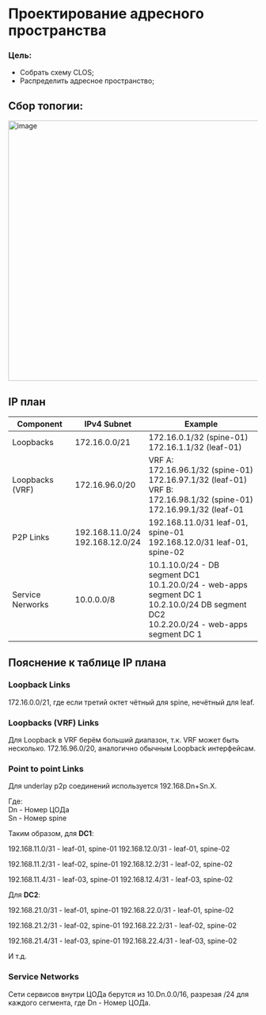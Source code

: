 # Проектирование адресного пространства

### Цель:
- Собрать схему CLOS;
- Распределить адресное пространство;


## Сбор топогии:
<img width="526" alt="image" src="https://github.com/user-attachments/assets/82b329a0-4bc5-43fe-be58-5e635c334b7f" />



## IP план




| Component       | IPv4 Subnet           | Example                 |
|---------------------|-------------------------|-----------------------------|
| Loopbacks  | 172.16.0.0/21     | 172.16.0.1/32 (spine-01) <br>172.16.1.1/32 (leaf-01)|
| Loopbacks (VRF)  | 172.16.96.0/20   | VRF A:<br>172.16.96.1/32 (spine-01) <br> 172.16.97.1/32 (leaf-01)<br>VRF B:<br> 172.16.98.1/32 (spine-01)<br>172.16.99.1/32 (leaf-01|
| P2P Links          | 192.168.11.0/24<br>192.168.12.0/24   | 192.168.11.0/31 leaf-01, spine-01<br>192.168.12.0/31 leaf-01, spine-02 |
|Service Nerworks | 10.0.0.0/8 | 10.1.10.0/24 - DB segment DC1 <br>10.1.20.0/24 - web-apps segment DC 1<br>10.2.10.0/24 DB segment DC2<br>10.2.20.0/24 - web-apps segment DC 1

## Пояснение к таблице IP плана


### Loopback Links  

172.16.0.0/21, где если третий октет чётный для spine, нечётный для leaf.

### Loopbacks (VRF) Links 

Для Loopback в VRF берём больший диапазон, т.к. VRF может быть несколько. 
172.16.96.0/20, аналогично обычным Loopback интерфейсам.


### Point to point Links

Для underlay p2p соединений используется 192.168.Dn+Sn.X. 

Где:  
Dn - Номер ЦОДа  
Sn - Номер spine

Таким образом, для **DC1**: 

192.168.11.0/31 - leaf-01, spine-01
192.168.12.0/31 - leaf-01, spine-02

192.168.11.2/31 - leaf-02, spine-01
192.168.12.2/31 - leaf-02, spine-02

192.168.11.4/31 - leaf-03, spine-01
192.168.12.4/31 - leaf-03, spine-02

Для **DC2**:

192.168.21.0/31 - leaf-01, spine-01
192.168.22.0/31 - leaf-01, spine-02

192.168.21.2/31 - leaf-02, spine-01
192.168.22.2/31 - leaf-02, spine-02

192.168.21.4/31 - leaf-03, spine-01
192.168.22.4/31 - leaf-03, spine-02

И т.д.

### Service Networks

Сети сервисов внутри ЦОДа берутся из 10.Dn.0.0/16, разрезая /24 для каждого сегмента, где Dn - Номер ЦОДа.

